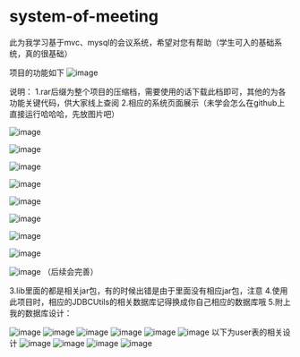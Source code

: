 # system-of-meeting
此为我学习基于mvc、mysql的会议系统，希望对您有帮助（学生可入的基础系统，真的很基础）

项目的功能如下
![image](https://github.com/genosaa/system-of-meeting/assets/131158019/c8cf3d84-d7ab-4688-afa8-d1d780a3e994)

说明：
1.rar后缀为整个项目的压缩档，需要使用的话下载此档即可，其他的为各功能关键代码，供大家线上查阅
2.相应的系统页面展示（未学会怎么在github上直接运行哈哈哈，先放图片吧）

![image](https://github.com/genosaa/system-of-meeting/assets/131158019/dc7e0af4-f381-439c-9db9-9f9c69ff732b)

![image](https://github.com/genosaa/system-of-meeting/assets/131158019/f7983cb7-8c08-4032-b949-93941964b28f)

![image](https://github.com/genosaa/system-of-meeting/assets/131158019/b5eb401d-70ec-430a-b05b-8d4c8c87d287)

![image](https://github.com/genosaa/system-of-meeting/assets/131158019/e339a4e7-fc8b-447a-a3ae-b2257d53a8e5)

![image](https://github.com/genosaa/system-of-meeting/assets/131158019/cc6b5512-d268-4ce1-a8d9-6884d9019d64)

![image](https://github.com/genosaa/system-of-meeting/assets/131158019/c773abcb-3d0b-4d87-8c39-adf4ba465b65)

![image](https://github.com/genosaa/system-of-meeting/assets/131158019/8451784a-ef7e-4651-9b3c-9989eb4449b9)

![image](https://github.com/genosaa/system-of-meeting/assets/131158019/63633b37-60b9-422d-b528-a58bb47c78d7)

![image](https://github.com/genosaa/system-of-meeting/assets/131158019/1251acd0-cdf7-4e64-8aed-1627c21b1a00)
（后续会完善）

3.lib里面的都是相关jar包，有的时候出错是由于里面没有相应jar包，注意
4.使用此项目时，相应的JDBCUtils的相关数据库记得换成你自己相应的数据库哦
5.附上我的数据库设计：

![image](https://github.com/genosaa/system-of-meeting/assets/131158019/73469eb9-d1e3-4fb1-b63f-730c0faccbfc)
![image](https://github.com/genosaa/system-of-meeting/assets/131158019/77571a51-22eb-41dd-89a5-6be25854b178)
![image](https://github.com/genosaa/system-of-meeting/assets/131158019/ee8d0635-6151-4415-8be8-a58a3547e355)
![image](https://github.com/genosaa/system-of-meeting/assets/131158019/127d4273-617c-4ad3-9faf-9c1bc14e52f8)
![image](https://github.com/genosaa/system-of-meeting/assets/131158019/245c5127-f1e9-40fa-b3b5-fd0e115bff09)
![image](https://github.com/genosaa/system-of-meeting/assets/131158019/969989f0-06ad-4820-adcd-8506d27283a8)
以下为user表的相关设计
![image](https://github.com/genosaa/system-of-meeting/assets/131158019/d9097f20-d478-4fd1-ba77-ae8c589ddf52)
![image](https://github.com/genosaa/system-of-meeting/assets/131158019/e17734f8-f9be-4815-b0f2-bff8d6e16b7e)
![image](https://github.com/genosaa/system-of-meeting/assets/131158019/17be742a-2590-4866-9a2e-98a821119e67)
![image](https://github.com/genosaa/system-of-meeting/assets/131158019/838b2e71-e477-4d68-ae1a-e6ef0a4ff753)





